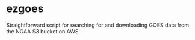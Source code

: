 # ezgoes
Straightforward script for searching for and downloading GOES data from the NOAA S3 bucket on AWS
